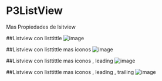 # P3ListView
Mas Propiedades de lsitview

##Listview con listtittle
![image](https://github.com/user-attachments/assets/d00b3c9e-8493-43a5-b0df-5f157a2a2748)

##Listview con listtittle mas iconos
![image](https://github.com/user-attachments/assets/96e5e157-e36a-40d2-a3fc-042e8152d149)

##Listview con listtittle mas iconos , leading
![image](https://github.com/user-attachments/assets/842c70b3-e823-408f-a2fb-f6f3d27baab9)

##Listview con listtittle mas iconos , leading , trailing
![image](https://github.com/user-attachments/assets/f16b8e32-44b9-40ce-aec3-2f692f27ccd8)

